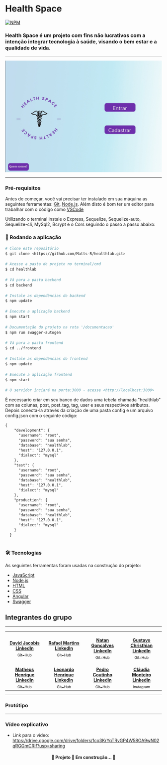 # Health Space
[![NPM](https://img.shields.io/apm/l/react?style=for-the-badge)](https://github.com/Matts-R/healthlab/blob/main/LICENSE)
### Health Space é um projeto com fins não lucrativos com a intenção integrar tecnologia à saúde, visando o bem estar e a qualidade de vida.

---
![Tela Inicial](https://github.com/David-Jacobis/Assets/blob/main/Tela%20Inicial.jpeg)

---
### Pré-requisitos

Antes de começar, você vai precisar ter instalado em sua máquina as seguintes ferramentas:
[Git](https://git-scm.com), [Node.js](https://nodejs.org/en/). 
Além disto é bom ter um editor para trabalhar com o código como [VSCode](https://code.visualstudio.com/)

Utilizando o terminal instale o Express, Sequelize, Sequelize-auto, Sequelize-cli, MySql2, Bcrypt e o Cors seguindo o passo a passo abaixo:

### 🎲 Rodando a aplicação

```bash
# Clone este repositório
$ git clone <https://github.com/Matts-R/healthlab.git>

# Acesse a pasta do projeto no terminal/cmd
$ cd healthlab

# Vá para a pasta backend
$ cd backend

# Instale as dependências do backend
$ npm update

# Execute a aplicação backend
$ npm start

# Documentação do projeto na rota '/documentacao'
$ npm run swagger-autogen

# Vá para a pasta frontend
$ cd ../frontend

# Instale as dependências do frontend
$ npm update

# Execute a aplicação frontend
$ npm start

# O servidor inciará na porta:3000 - acesse <http://localhost:3000>
```
É necessario criar em seu banco de dados uma tebela chamada "healthlab" com as colunas, post, post_tag, tag, user e seus respectivos atributos. Depois conecta-la através da criação de uma pasta config e um arquivo config.json com o seguinte código:

```
{
    "development": {
      "username": "root",
      "password": "sua senha",
      "database": "healthlab",
      "host": "127.0.0.1",
      "dialect": "mysql"
    },
    "test": {
      "username": "root",
      "password": "sua senha",
      "database": "healthlab",
      "host": "127.0.0.1",
      "dialect": "mysql"
    },
    "production": {
      "username": "root",
      "password": "sua senha",
      "database": "healthlab",
      "host": "127.0.0.1",
      "dialect": "mysql"
    }
  }
  
```

### 🛠 Tecnologias

As seguintes ferramentas foram usadas na construção do projeto:

- [JavaScript](https://developer.mozilla.org/pt-BR/docs/Web/JavaScript)
- [Node.js](https://nodejs.org/en/)
- [HTML](https://developer.mozilla.org/pt-BR/docs/Web/HTML)
- [CSS](https://www.w3schools.com/css/)
- [Angular](https://angular.io/start)
- [Swagger](https://swagger.io/)

## Integrantes do grupo
---

<table>
  <tr>
    <td align="center"><a href="https://www.linkedin.com/in/david-jacobis/"><img style="border-radius: 50%;" src="https://avatars.githubusercontent.com/u/79882277?s=400&u=5b89e0ae40e565f9ce16bb76cd526d0e187c0dd7&v=4" width="100px;" alt=""/><br /><b> David Jacobis<br>LinkedIn </b></a><br /><a href="https://github.com/David-Jacobis" title="Git-Hub"><sub>Git-Hub</sub></a></td>
    <td align="center"><a href="https://www.linkedin.com/in/rafael-martins-silva/"><img style="border-radius: 50%;" src="https://avatars.githubusercontent.com/u/80134985?v=4" width="100px;" alt=""/><br /><b>Rafael Martins<br>LinkedIn </b></a><br /><a href="https://github.com/Rafas-ms" title="Git-Hub"><sub>Git-Hub</sub></a></td>
    <td align="center"><a href="https://www.linkedin.com/in/natan-gonçalves-b81b84185/"><img style="border-radius: 50%;" src="https://avatars.githubusercontent.com/u/72225206?v=4" width="100px;" alt=""/><br /><b>Natan Gonçalves<br>LinkedIn </b></a><br /><a href="https://github.com/natanga00"title="Git-Hub"><sub>Git-Hub</sub></a></td>
    <td align="center"><a href="https://www.linkedin.com/in/gustavo-cristhian-581814165/"><img style="border-radius: 50%;" src="https://avatars.githubusercontent.com/u/80134399?v=4" width="100px;" alt=""/><br /><b>Gustavo Christhian<br>LinkedIn </b></a><br /><a href="https://github.com/gu3800" title="Git-Hub"><sub>Git-Hub</sub></a></td>
  </tr>
  <tr>
    <td align="center"><a href="https://www.linkedin.com/in/matheus-henrique-566904193/"><img style="border-radius: 50%;" src="https://media-exp1.licdn.com/dms/image/C5603AQF-hggjaa5ewA/profile-displayphoto-shrink_200_200/0/1612398440531?e=1625702400&v=beta&t=ix9nh387AqZu2r6EplH1VQsiO63gdmDOngSRJevk9CQ" width="100px;" alt=""/><br /><b>Matheus Henrique<br>LinkedIn </b></a><br /><a href="https://github.com/Matts-R" title="Git-Hub"><sub>Git-Hub</sub></a></td>
    <td align="center"><a href="http://www.linkedin.com/in/leonardohas"><img style="border-radius: 50%;" src="https://avatars.githubusercontent.com/u/83249141?v=4" width="100px;" alt=""/><br /><b>Leonardo Henrique<br>LinkedIn </b></a><br /><a href="https://github.com/Leonardohas" title="Git-Hub"><sub>Git-Hub</sub></a></td>
    <td align="center"><a href="https://www.linkedin.com/in/pedro-coutinho-898ba4210/"><img style="border-radius: 50%;" src="https://avatars.githubusercontent.com/u/79882234?v=4" width="100px;" alt=""/><br /><b>Pedro Coutinho<br>LinkedIn </b></a><br /><a href="https://github.com/PedroHGCoutinho" title="Git-Hub"><sub>Git-Hub</sub></a></td>
    <td align="center"><a href="http://linkedin.com/in/cl%C3%A1udia-monteiro-751b72112"><img style="border-radius: 50%;" src="https://instagram.fplu9-1.fna.fbcdn.net/v/t51.2885-19/s150x150/167416728_1360973667594199_1328727645316519527_n.jpg?tp=1&_nc_ht=instagram.fplu9-1.fna.fbcdn.net&_nc_ohc=H9jEj6rQ1BQAX84Ucs6&edm=ABfd0MgBAAAA&ccb=7-4&oh=276080dd4874ed605f8a709b25c08895&oe=60ADA673&_nc_sid=7bff83" width="100px;" alt=""/><br /><b>Cláudia Monteiro<br>LinkedIn </b></a><br /><a href="https://www.instagram.com/kkau_sm/" title="Instagram"><sub>Instagram</sub></a></td>
  </tr>
</table>

---
### Protótipo
---
### Vídeo explicativo

* Link para o vídeo: https://drive.google.com/drive/folders/1co3KrYqTRvGP4W58OA9wN02qRGGmCRIf?usp=sharing

<h4 align="center"> 
	🚧  Projeto 🚀 Em construção...  🚧
</h4>








